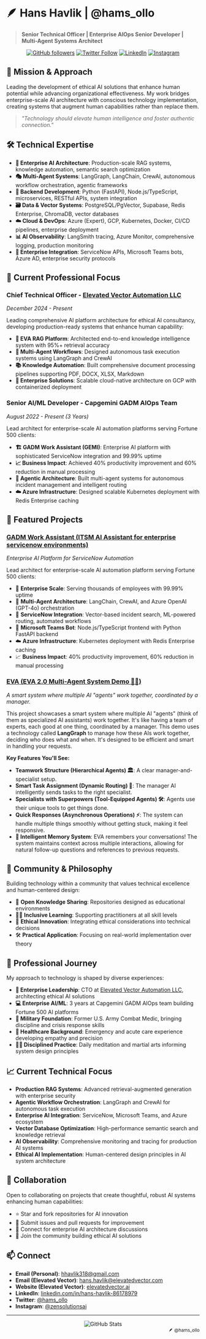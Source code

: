 # 🪶 **Hans Havlik | @hams_ollo**

> **Senior Technical Officer | Enterprise AIOps Senior Developer | Multi-Agent Systems Architect**

<div align="center">
  
[![GitHub followers](https://img.shields.io/github/followers/Hams-Ollo?style=social)](https://github.com/Hams-Ollo)
[![Twitter Follow](https://img.shields.io/twitter/follow/hams_ollo?style=social)](https://twitter.com/hams_ollo)
[![LinkedIn](https://img.shields.io/badge/LinkedIn-Connect-blue)](https://www.linkedin.com/in/hans-havlik-86178979/)
[![Instagram](https://img.shields.io/badge/Instagram-Follow-purple)](https://www.instagram.com/zensolutionsai/)
  
</div>

## 🦾 Mission & Approach

Leading the development of ethical AI solutions that enhance human potential while advancing organizational effectiveness. My work bridges enterprise-scale AI architecture with conscious technology implementation, creating systems that augment human capabilities rather than replace them.

> *"Technology should elevate human intelligence and foster authentic connection."*

## 🛠️ Technical Expertise

- **🤖 Enterprise AI Architecture**: Production-scale RAG systems, knowledge automation, semantic search optimization
- **🎭 Multi-Agent Systems**: LangGraph, LangChain, CrewAI, autonomous workflow orchestration, agentic frameworks
- **🔌 Backend Development**: Python (FastAPI), Node.js/TypeScript, microservices, RESTful APIs, system integration
- **🗃️ Data & Vector Systems**: PostgreSQL/PgVector, Supabase, Redis Enterprise, ChromaDB, vector databases
- **☁️ Cloud & DevOps**: Azure (Expert), GCP, Kubernetes, Docker, CI/CD pipelines, enterprise deployment
- **📊 AI Observability**: LangSmith tracing, Azure Monitor, comprehensive logging, production monitoring
- **🏢 Enterprise Integration**: ServiceNow APIs, Microsoft Teams bots, Azure AD, enterprise security protocols

## 🚀 Current Professional Focus

### Chief Technical Officer - [Elevated Vector Automation LLC](https://elevatedvector.ai)
*December 2024 - Present*

Leading comprehensive AI platform architecture for ethical AI consultancy, developing production-ready systems that enhance human capability:

- **🧠 EVA RAG Platform**: Architected end-to-end knowledge intelligence system with 95%+ retrieval accuracy
- **🔄 Multi-Agent Workflows**: Designed autonomous task execution systems using LangGraph and CrewAI
- **📚 Knowledge Automation**: Built comprehensive document processing pipelines supporting PDF, DOCX, XLSX, Markdown
- **🔧 Enterprise Solutions**: Scalable cloud-native architecture on GCP with containerized deployment

### Senior AI/ML Developer - Capgemini GADM AIOps Team
*August 2022 - Present (3 Years)*

Lead architect for enterprise-scale AI automation platforms serving Fortune 500 clients:

- **🏗️ GADM Work Assistant (GEMI)**: Enterprise AI platform with sophisticated ServiceNow integration and 99.99% uptime
- **📈 Business Impact**: Achieved 40% productivity improvement and 60% reduction in manual processing
- **🤖 Agentic Architecture**: Built multi-agent systems for autonomous incident management and intelligent routing
- **☁️ Azure Infrastructure**: Designed scalable Kubernetes deployment with Redis Enterprise caching

## 🚀 Featured Projects

### [GADM Work Assistant (ITSM AI Assistant for enterprise servicenow environments)](https://github.com/Hams-Ollo/gadm-work-assistant)
*Enterprise AI Platform for ServiceNow Automation*

Lead architect for enterprise-scale AI automation platform serving Fortune 500 clients:

- 🏢 **Enterprise Scale**: Serving thousands of employees with 99.99% uptime
- 🤖 **Multi-Agent Architecture**: LangChain, CrewAI, and Azure OpenAI (GPT-4o) orchestration
- 🔧 **ServiceNow Integration**: Vector-based incident search, ML-powered routing, automated workflows
- 💬 **Microsoft Teams Bot**: Node.js/TypeScript frontend with Python FastAPI backend
- ☁️ **Azure Infrastructure**: Kubernetes deployment with Redis Enterprise caching
- 📈 **Business Impact**: 40% productivity improvement, 60% reduction in manual processing

### [EVA (EVA 2.0 Multi-Agent System Demo 🤖🔄)](https://github.com/Hams-Ollo/EVA_Demo)
*A smart system where multiple AI "agents" work together, coordinated by a manager.*

This project showcases a smart system where multiple AI "agents" (think of them as specialized AI assistants) work together. It's like having a team of experts, each good at one thing, coordinated by a manager.
This demo uses a technology called **LangGraph** to manage how these AIs work together, deciding who does what and when. It's designed to be efficient and smart in handling your requests.

**Key Features You'll See:**
- **Teamwork Structure (Hierarchical Agents) 🏛️**: A clear manager-and-specialist setup.
- **Smart Task Assignment (Dynamic Routing) 🚦**: The manager AI intelligently sends tasks to the right specialist.
- **Specialists with Superpowers (Tool-Equipped Agents) 🛠️**: Agents use their unique tools to get things done.
- **Quick Responses (Asynchronous Operations) ⚡**: The system can handle multiple things smoothly without getting stuck, making it feel responsive.
- **🧠 Intelligent Memory System**: EVA remembers your conversations! The system maintains context across multiple interactions, allowing for natural follow-up questions and references to previous requests.

## 🌱 Community & Philosophy

Building technology within a community that values technical excellence and human-centered design:

- 📖 **Open Knowledge Sharing**: Repositories designed as educational environments
- 🧑‍🏫 **Inclusive Learning**: Supporting practitioners at all skill levels
- 🔬 **Ethical Innovation**: Integrating ethical considerations into technical decisions
- 🛠️ **Practical Application**: Focusing on real-world implementation over theory

## 💼 Professional Journey

My approach to technology is shaped by diverse experiences:

- **🏢 Enterprise Leadership**: CTO at [Elevated Vector Automation LLC](https://elevatedvector.ai), architecting ethical AI solutions
- **💻 Enterprise AI/ML**: 3 years at Capgemini GADM AIOps team building Fortune 500 AI platforms
- **🦅 Military Foundation**: Former U.S. Army Combat Medic, bringing discipline and crisis response skills
- **🏥 Healthcare Background**: Emergency and acute care experience developing empathy and precision
- **🧘‍♂️ Disciplined Practice**: Daily meditation and martial arts informing system design principles

## 📈 Current Technical Focus

- **Production RAG Systems**: Advanced retrieval-augmented generation with enterprise security
- **Agentic Workflow Orchestration**: LangGraph and CrewAI for autonomous task execution
- **Enterprise AI Integration**: ServiceNow, Microsoft Teams, and Azure ecosystem
- **Vector Database Optimization**: High-performance semantic search and knowledge retrieval
- **AI Observability**: Comprehensive monitoring and tracing for production AI systems
- **Ethical AI Implementation**: Human-centered design principles in AI system architecture

## 🤝 Collaboration

Open to collaborating on projects that create thoughtful, robust AI systems enhancing human capabilities:

- ⭐ Star and fork repositories for AI innovation
- 🐛 Submit issues and pull requests for improvement
- 💬 Connect for enterprise AI architecture discussions
- 🌱 Join the community building ethical AI solutions

## 📫 Connect

- **Email (Personal)**: [hhavlik318@gmail.com](mailto:hhavlik318@gmail.com)
- **Email (Elevated Vector)**: [hans.havlik@elevatedvector.com](mailto:hans.havlik@elevatedvector.com)
- **Website (Elevated Vector)**: [elevatedvector.ai](https://elevatedvector.ai)
- **LinkedIn**: [linkedin.com/in/hans-havlik-86178979](https://www.linkedin.com/in/hans-havlik-86178979/)
- **Twitter**: [@hams_ollo](https://twitter.com/hams_ollo)
- **Instagram**: [@zensolutionsai](https://www.instagram.com/zensolutionsai/)

---

<div align="center">
  <img src="https://github-readme-stats.vercel.app/api?username=Hams-Ollo&show_icons=true&theme=tokyonight" alt="GitHub Stats" />
</div>

<div align="right">
  <sub>🪶 @hams_ollo</sub>
</div>
